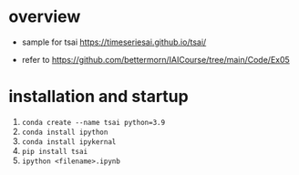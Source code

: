 # overview
* sample for tsai https://timeseriesai.github.io/tsai/

* refer to https://github.com/bettermorn/IAICourse/tree/main/Code/Ex05

# installation and startup
1. `conda create --name tsai python=3.9`
2. `conda install ipython`
3. `conda install ipykernal`
4. `pip install tsai`
5. `ipython <filename>.ipynb`
